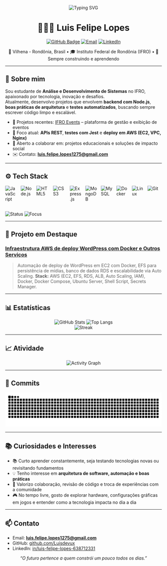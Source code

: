 <!-- Banner / Cabeçalho -->
<p align="center">
  <img src="https://readme-typing-svg.demolab.com?duration=3200&pause=700&color=58A6FF&center=true&vCenter=true&width=800&lines=Ol%C3%A1%2C+eu+sou+Luis+Felipe+Lopes+(Luisdevux)!;Desenvolvimento+de+Software+%7C+IFRO+%7C+Aprendizado+Cont%C3%ADnuo;Tecnologia%2C+inova%C3%A7%C3%A3o+e+solu%C3%A7%C3%B5es+reais" alt="Typing SVG" />
</p>

<h1 align="center">👨🏻‍💻 Luis Felipe Lopes</h1>

<p align="center">
  <a href="https://github.com/Luisdevux"><img alt="GitHub Badge" src="https://img.shields.io/badge/-Luisdevux-181717?style=for-the-badge&logo=github&logoColor=white"></a>
  <a href="mailto:luis.felipe.lopes1275@gmail.com"><img alt="Email" src="https://img.shields.io/badge/Email-luis.felipe.lopes1275%40gmail.com-FF4D4D?style=for-the-badge&logo=gmail&logoColor=white"></a>
  <a href="https://www.linkedin.com/in/luis-felipe-lopes-638712331"><img alt="LinkedIn" src="https://img.shields.io/badge/LinkedIn-Luis%20Felipe%20Lopes-0A66C2?style=for-the-badge&logo=linkedin&logoColor=white"></a>
</p>

<p align="center">
  📍 Vilhena - Rondônia, Brasil • 🎓 Instituto Federal de Rondônia (IFRO) • 🚀 Sempre construindo e aprendendo
</p>

---

## 🧭 Sobre mim

Sou estudante de **Análise e Desenvolvimento de Sistemas** no IFRO, apaixonado por tecnologia, inovação e desafios.  
Atualmente, desenvolvo projetos que envolvem **backend com Node.js**, **boas práticas de arquitetura** e **testes automatizados**, buscando sempre escrever código limpo e escalável.

- 🔭 Projetos recentes: [IFRO Events](https://github.com/Luisdevux/API-IfroEvents) – plataforma de gestão e exibição de eventos  
- 🧠 Foco atual: **APIs REST**, **testes com Jest** e **deploy em AWS (EC2, VPC, Nginx)**  
- 🤝 Aberto a colaborar em: projetos educacionais e soluções de impacto social  
- ✉️ Contato: **luis.felipe.lopes1275@gmail.com**

---

## ⚙️ Tech Stack

<div style="display: flex; flex-wrap: wrap; gap: 12px;">
  <img title="JavaScript" alt="JavaScript" width="38" src="https://cdn.jsdelivr.net/gh/devicons/devicon@latest/icons/javascript/javascript-original.svg" />
  <img title="Node.js" alt="Node.js" width="38" src="https://cdn.jsdelivr.net/gh/devicons/devicon@latest/icons/nodejs/nodejs-original.svg" />
  <img title="HTML5" alt="HTML5" width="42" src="https://cdn.jsdelivr.net/gh/devicons/devicon@latest/icons/html5/html5-original.svg" />
  <img title="CSS3" alt="CSS3" width="42" src="https://cdn.jsdelivr.net/gh/devicons/devicon@latest/icons/css3/css3-original.svg" />
  <img title="Express.js" alt="Express.js" width="38" src="https://cdn.jsdelivr.net/gh/devicons/devicon@latest/icons/express/express-original.svg" />
  <img title="MongoDB" alt="MongoDB" width="38" src="https://cdn.jsdelivr.net/gh/devicons/devicon@latest/icons/mongodb/mongodb-original.svg" />
  <img title="MySQL" alt="MySQL" width="38" src="https://cdn.jsdelivr.net/gh/devicons/devicon@latest/icons/mysql/mysql-original.svg" />
  <img title="Docker" alt="Docker" width="38" src="https://cdn.jsdelivr.net/gh/devicons/devicon@latest/icons/docker/docker-original.svg" />
  <img title="Linux" alt="Linux" width="38" src="https://cdn.jsdelivr.net/gh/devicons/devicon@latest/icons/linux/linux-original.svg" />
  <img title="Git" alt="Git" width="38" src="https://cdn.jsdelivr.net/gh/devicons/devicon@latest/icons/git/git-original.svg" />

</div>

<br/>

![Status](https://img.shields.io/badge/Status-Always%20Learning-blue?style=flat-square)
![Focus](https://img.shields.io/badge/Focus-Backend%20%7C%20AWS-green?style=flat-square)

---

## 🚀 Projeto em Destaque

### [Infraestrutura AWS de deploy WordPress com Docker e Outros Serviços](https://github.com/Luisdevux/API-IfroEvents)
> Automação de deploy de WordPress em EC2 com Docker, EFS para persistência de mídias, banco de dados RDS e escalabilidade via Auto Scaling.
**Stack:** AWS (EC2, EFS, RDS, ALB, Auto Scaling, IAM), Docker, Docker Compose, Ubuntu Server, Shell Script, Secrets Manager.

---

## 📊 Estatísticas

<div align="center">
  <img height="170" alt="GitHub Stats" src="https://github-readme-stats.vercel.app/api?username=Luisdevux&show_icons=true&theme=tokyonight&hide_title=false&count_private=true" />
  <img height="170" alt="Top Langs" src="https://github-readme-stats.vercel.app/api/top-langs/?username=Luisdevux&theme=tokyonight&layout=compact&langs_count=10" />
</div>

<div align="center"> 
  <img height="170" alt="Streak" src="https://streak-stats.vercel.app/?user=Luisdevux&theme=tokyonight&hide_border=false&cache_seconds=86400&v=1" /> 
</div>

---

## 📈 Atividade

<p align="center">
  <img src="https://github-readme-activity-graph.vercel.app/graph?username=Luisdevux&theme=tokyo-night&hide_border=false&area=true" alt="Activity Graph"/>
</p>

---

## 🐍 Commits

<p align="center">
  <picture>
    <source media="(prefers-color-scheme: dark)" srcset="https://raw.githubusercontent.com/Luisdevux/Luisdevux/output/snake-dark.svg" />
    <source media="(prefers-color-scheme: light)" srcset="https://raw.githubusercontent.com/Luisdevux/Luisdevux/output/snake.svg" />
    <img alt="Snake animation" src="https://raw.githubusercontent.com/Luisdevux/Luisdevux/output/snake.svg" />
  </picture>
</p>

---

## 📚 Curiosidades e Interesses

- 📚 Curto aprender constantemente, seja testando tecnologias novas ou revisitando fundamentos  
- 💡 Tenho interesse em **arquitetura de software, automação e boas práticas**  
- 🤝 Valorizo colaboração, revisão de código e troca de experiências com a comunidade  
- 🎮 No tempo livre, gosto de explorar hardware, configurações gráficas em jogos e entender como a tecnologia impacta no dia a dia


---

## 📫 Contato

- Email: **luis.felipe.lopes1275@gmail.com**
- GitHub: [github.com/Luisdevux](https://github.com/Luisdevux)
- LinkedIn: [in/luis-felipe-lopes-638712331](https://www.linkedin.com/in/luis-felipe-lopes-638712331)

<p align="center">
  <i>“O futuro pertence a quem constrói um pouco todos os dias.”</i>
</p>
